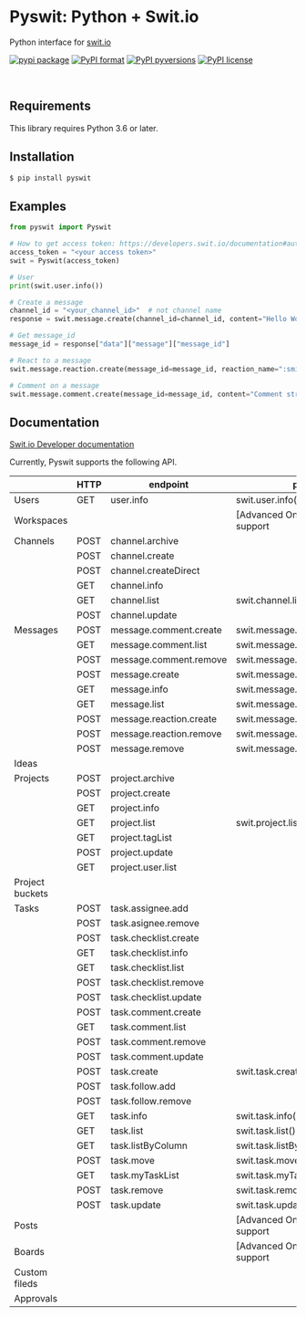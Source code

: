 # Pyswit: Python + Swit.io

Python interface for [swit.io](https://swit.io/)

[![pypi package](https://badge.fury.io/py/pyswit.svg)](https://pypi.org/project/pyswit)
[![PyPI format](https://img.shields.io/pypi/format/pyswit.svg)](https://pypi.python.org/pypi/pyswit/)
[![PyPI pyversions](https://img.shields.io/pypi/pyversions/pyswit.svg)](https://pypi.python.org/pypi/pyswit/)
[![PyPI license](https://img.shields.io/pypi/l/pyswit.svg)](https://pypi.python.org/pypi/pyswit/)

<br>

## Requirements

This library requires Python 3.6 or later.

## Installation

```sh
$ pip install pyswit
```

## Examples

```py
from pyswit import Pyswit

# How to get access token: https://developers.swit.io/documentation#authentication
access_token = "<your access token>"
swit = Pyswit(access_token)

# User
print(swit.user.info())

# Create a message
channel_id = "<your_channel_id>"  # not channel name
response = swit.message.create(channel_id=channel_id, content="Hello World")

# Get message_id
message_id = response["data"]["message"]["message_id"]

# React to a message
swit.message.reaction.create(message_id=message_id, reaction_name=":smile:")

# Comment on a message
swit.message.comment.create(message_id=message_id, content="Comment string here")
```

## Documentation

[Swit.io Developer documentation](https://developers.swit.io/documentation#introduction)

Currently, Pyswit supports the following API.

|                 | HTTP | endpoint                | pyswit                             |                    |
| --------------- | ---- | ----------------------- | ---------------------------------- | ------------------ |
| Users           | GET  | user.info               | swit.user.info()                   | :white_check_mark: |
| Workspaces      |      |                         | [Advanced Only] No plan to support | :x:                |
| Channels        | POST | channel.archive         |                                    |                    |
|                 | POST | channel.create          |                                    |                    |
|                 | POST | channel.createDirect    |                                    |                    |
|                 | GET  | channel.info            |                                    |                    |
|                 | GET  | channel.list            | swit.channel.list()                | :white_check_mark: |
|                 | POST | channel.update          |                                    |                    |
| Messages        | POST | message.comment.create  | swit.message.comment.create()      | :white_check_mark: |
|                 | GET  | message.comment.list    | swit.message.comment.list()        | :white_check_mark: |
|                 | POST | message.comment.remove  | swit.message.comment.remove()      | :white_check_mark: |
|                 | POST | message.create          | swit.message.create()              | :white_check_mark: |
|                 | GET  | message.info            | swit.message.info()                | :white_check_mark: |
|                 | GET  | message.list            | swit.message.list()                | :white_check_mark: |
|                 | POST | message.reaction.create | swit.message.reaction.create()     | :white_check_mark: |
|                 | POST | message.reaction.remove | swit.message.reaction.remove()     | :white_check_mark: |
|                 | POST | message.remove          | swit.message.remove()              | :white_check_mark: |
| Ideas           |      |                         |                                    |                    |
| Projects        | POST | project.archive         |                                    |                    |
|                 | POST | project.create          |                                    |                    |
|                 | GET  | project.info            |                                    |                    |
|                 | GET  | project.list            | swit.project.list()                | :white_check_mark: |
|                 | GET  | project.tagList         |                                    |                    |
|                 | POST | project.update          |                                    |                    |
|                 | GET  | project.user.list       |                                    |                    |
| Project buckets |      |                         |                                    |                    |
| Tasks           | POST | task.assignee.add       |                                    |                    |
|                 | POST | task.asignee.remove     |                                    |                    |
|                 | POST | task.checklist.create   |                                    |                    |
|                 | GET  | task.checklist.info     |                                    |                    |
|                 | GET  | task.checklist.list     |                                    |                    |
|                 | POST | task.checklist.remove   |                                    |                    |
|                 | POST | task.checklist.update   |                                    |                    |
|                 | POST | task.comment.create     |                                    |                    |
|                 | GET  | task.comment.list       |                                    |                    |
|                 | POST | task.comment.remove     |                                    |                    |
|                 | POST | task.comment.update     |                                    |                    |
|                 | POST | task.create             | swit.task.create()                 | :white_check_mark: |
|                 | POST | task.follow.add         |                                    |                    |
|                 | POST | task.follow.remove      |                                    |                    |
|                 | GET  | task.info               | swit.task.info()                   | :white_check_mark: |
|                 | GET  | task.list               | swit.task.list()                   | :white_check_mark: |
|                 | GET  | task.listByColumn       | swit.task.listByColumn()           | :white_check_mark: |
|                 | POST | task.move               | swit.task.move()                   | :white_check_mark: |
|                 | GET  | task.myTaskList         | swit.task.myTaskList()             | :white_check_mark: |
|                 | POST | task.remove             | swit.task.remove()                 | :white_check_mark: |
|                 | POST | task.update             | swit.task.update()                 | :white_check_mark: |
| Posts           |      |                         | [Advanced Only] No plan to support | :x:                |
| Boards          |      |                         | [Advanced Only] No plan to support | :x:                |
| Custom fileds   |      |                         |                                    |                    |
| Approvals       |      |                         |                                    |                    |
